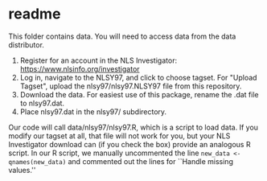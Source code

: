
# readme

This folder contains data. You will need to access data from the data distributor.

1. Register for an account in the NLS Investigator: https://www.nlsinfo.org/investigator
2. Log in, navigate to the NLSY97, and click to choose tagset. For "Upload Tagset", upload the nlsy97/nlsy97.NLSY97 file from this repository.
3. Download the data. For easiest use of this package, rename the .dat file to nlsy97.dat.
4. Place nlsy97.dat in the nlsy97/ subdirectory.

Our code will call data/nlsy97/nlsy97.R, which is a script to load data. If you modify our tagset at all, that file will not work for you, but your NLS Investigator download can (if you check the box) provide an analogous R script. In our R script, we manually uncommented the line `new_data <- qnames(new_data)` and commented out the lines for ``Handle missing values.''